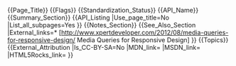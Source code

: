 {{Page_Title}}
{{Flags}}
{{Standardization_Status}}
{{API_Name}}
{{Summary_Section}}
{{API_Listing
|Use_page_title=No
|List_all_subpages=Yes
}}
{{Notes_Section}}
{{See_Also_Section
|External_links=* [http://www.xpertdeveloper.com/2012/08/media-queries-for-responsive-design/ Media Queries for Responsive Design]
}}
{{Topics}}
{{External_Attribution
|Is_CC-BY-SA=No
|MDN_link=
|MSDN_link=
|HTML5Rocks_link=
}}